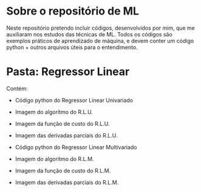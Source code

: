 # Sobre o repositório de ML

Neste repositório pretendo incluir códigos, desenvolvidos por mim, que me auxiliaram nos estudos das técnicas de ML.
Todos os códigos são exemplos práticos de aprendizado de máquina, e devem conter um código python + outros arquivos úteis para o entendimento.

# Pasta: Regressor Linear 

Contém:
- Código python do Regressor Linear Univariado
- Imagem do algoritmo do R.L.U.
- Imagem da função de custo do R.L.U.
- Imagem das derivadas parciais do R.L.U.

- Código python do Regressor Linear Multivariado
- Imagem do algoritmo do R.L.M.
- Imagem da função de custo do R.L.M.
- Imagem das derivadas parciais do R.L.M.
